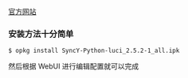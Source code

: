 <!-- title: OpenWrt - 离线下载之百度网盘 Syncy -->
<!-- author: <David Jones qowera@qq.com> -->
<!-- date: 2015-04-11 12:57:14 -->
<!-- category: OpenWrt -->
<!-- tag: OpenWrt,路由器,百度网盘,Syncy -->

[官方网站](http://www.syncy.cn/index.php/tag/openwrt/)

### 安装方法十分简单

```
$ opkg install SyncY-Python-luci_2.5.2-1_all.ipk
```

然后根据 WebUI 进行编辑配置就可以完成
